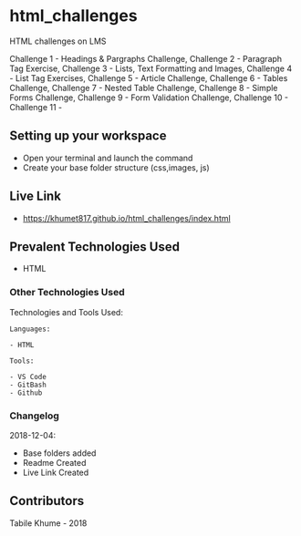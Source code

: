 # html_challenges
HTML challenges on LMS

Challenge 1 - Headings & Pargraphs Challenge, 
Challenge 2 - Paragraph Tag Exercise, 
Challenge 3 - Lists, Text Formatting and Images, 
Challenge 4 - List Tag Exercises, 
Challenge 5 - Article Challenge, 
Challenge 6 - Tables Challenge, 
Challenge 7 - Nested Table Challenge, 
Challenge 8 - Simple Forms Challenge, 
Challenge 9 - Form Validation Challenge, 
Challenge 10 -
Challenge 11 -

## Setting up your workspace

- Open your terminal and launch the command 
- Create your base folder structure (css,images, js)

## Live Link
- https://khumet817.github.io/html_challenges/index.html

## Prevalent Technologies Used

 - HTML
 

### Other Technologies Used

Technologies and Tools Used:

```
Languages:

- HTML

```
```
Tools:

- VS Code
- GitBash
- Github

```

### Changelog

2018-12-04:
- Base folders added
- Readme Created
- Live Link Created

## Contributors

Tabile Khume - 2018